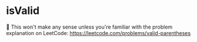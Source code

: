 # isValid

🛑️ This won't make any sense unless you're familiar with the problem explanation on LeetCode: <https://leetcode.com/problems/valid-parentheses>
